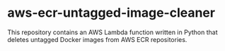 # aws-ecr-untagged-image-cleaner
This repository contains an AWS Lambda function written in Python that deletes untagged Docker images from AWS ECR repositories.
